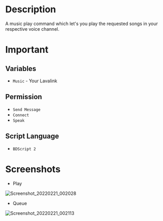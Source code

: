 # Description
A music play command which let's you play the requested songs  in your respective voice channel.

# Important

## Variables
- ` Music ` - Your Lavalink

## Permission
- ` Send Message `
- ` Connect `
- ` Speak `

## Script Language
- ` BDScript 2 `

# Screenshots
- Play

![Screenshot_20220221_002028](https://user-images.githubusercontent.com/95774950/154859142-e073d9f5-9641-403b-9054-e388f444a1da.png)

- Queue

![Screenshot_20220221_002113](https://user-images.githubusercontent.com/95774950/154859188-e32dbff2-e05b-45a8-bb35-4b081feb4624.png)

